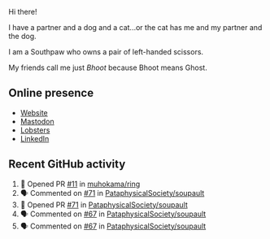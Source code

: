 Hi there!

I have a partner and a dog and a cat...or the cat has me and my partner and the dog.

I am a Southpaw who owns a pair of left-handed scissors.

My friends call me just *Bhoot* because Bhoot means Ghost.

## Online presence

- [Website](https://bhoot.dev)
- [Mastodon](https://functional.cafe/@bhoot)
- [Lobsters](https://lobste.rs/~bhoot)
- [LinkedIn](https://linkedin.com/in/jbhoot)

## Recent GitHub activity

<!--START_SECTION:activity-->
1. 💪 Opened PR [#11](https://github.com/muhokama/ring/pull/11) in [muhokama/ring](https://github.com/muhokama/ring)
2. 🗣 Commented on [#71](https://github.com/PataphysicalSociety/soupault/pull/71#issuecomment-2323450840) in [PataphysicalSociety/soupault](https://github.com/PataphysicalSociety/soupault)
3. 💪 Opened PR [#71](https://github.com/PataphysicalSociety/soupault/pull/71) in [PataphysicalSociety/soupault](https://github.com/PataphysicalSociety/soupault)
4. 🗣 Commented on [#67](https://github.com/PataphysicalSociety/soupault/issues/67#issuecomment-2322994415) in [PataphysicalSociety/soupault](https://github.com/PataphysicalSociety/soupault)
5. 🗣 Commented on [#67](https://github.com/PataphysicalSociety/soupault/issues/67#issuecomment-2322993543) in [PataphysicalSociety/soupault](https://github.com/PataphysicalSociety/soupault)
<!--END_SECTION:activity-->
